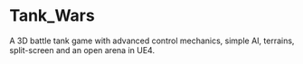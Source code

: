# Tank_Wars
A 3D battle tank game with advanced control mechanics, simple AI, terrains, split-screen and an open arena in UE4.
